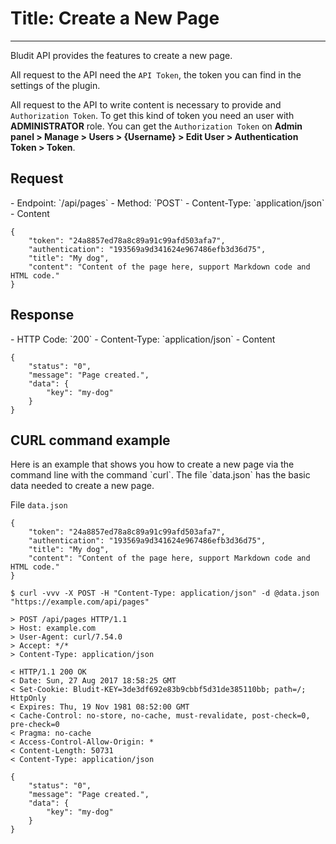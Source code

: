# Title: Create a New Page
<!-- Position: 4 -->
---
Bludit API provides the features to create a new page.

All request to the API need the `API Token`, the token you can find in the settings of the plugin.

All request to the API to write content is necessary to provide and `Authorization Token`. To get this kind of token you need an user with **ADMINISTRATOR** role. You can get the `Authorization Token` on **Admin panel > Manage > Users > {Username} > Edit User > Authentication Token > Token**.

<h2 id="request">Request</h2>
- Endpoint: `/api/pages`
- Method: `POST`
- Content-Type: `application/json`
- Content

```
{
	"token": "24a8857ed78a8c89a91c99afd503afa7",
	"authentication": "193569a9d341624e967486efb3d36d75",
	"title": "My dog",
	"content": "Content of the page here, support Markdown code and HTML code."
}
```

<h2 id="response">Response</h2>
- HTTP Code: `200`
- Content-Type: `application/json`
- Content

```
{
	"status": "0",
	"message": "Page created.",
	"data": {
		"key": "my-dog"
	}
}
```

<h2 id="curl-example">CURL command example</h2>
Here is an example that shows you how to create a new page via the command line with the command `curl`. The file `data.json` has the basic data needed to create a new page.

File `data.json`
```
{
	"token": "24a8857ed78a8c89a91c99afd503afa7",
	"authentication": "193569a9d341624e967486efb3d36d75",
	"title": "My dog",
	"content": "Content of the page here, support Markdown code and HTML code."
}
```

```
$ curl -vvv -X POST -H "Content-Type: application/json" -d @data.json "https://example.com/api/pages"

> POST /api/pages HTTP/1.1
> Host: example.com
> User-Agent: curl/7.54.0
> Accept: */*
> Content-Type: application/json

< HTTP/1.1 200 OK
< Date: Sun, 27 Aug 2017 18:58:25 GMT
< Set-Cookie: Bludit-KEY=3de3df692e83b9cbbf5d31de385110bb; path=/; HttpOnly
< Expires: Thu, 19 Nov 1981 08:52:00 GMT
< Cache-Control: no-store, no-cache, must-revalidate, post-check=0, pre-check=0
< Pragma: no-cache
< Access-Control-Allow-Origin: *
< Content-Length: 50731
< Content-Type: application/json

{
	"status": "0",
	"message": "Page created.",
	"data": {
		"key": "my-dog"
	}
}
```
